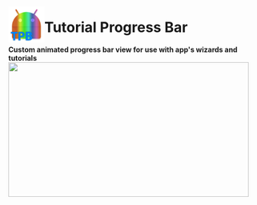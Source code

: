 <a href="url"><img src="https://github.com/RonyBrosh/TutorialProgressBar/blob/master/Graphics/ic_launcher.png" align="left" height="72" width="72" ></a>

Tutorial Progress Bar
=================================
**Custom animated progress bar view for use with app's wizards and tutorials**
<a href="url"><img src="https://github.com/RonyBrosh/TutorialProgressBar/blob/master/Graphics/kidoz_demo.png" align="left" height="270" width="480" ></a>








